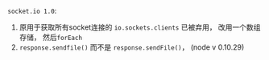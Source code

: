 `socket.io 1.0`:

1. 原用于获取所有socket连接的 `io.sockets.clients` 已被弃用， 改用一个数组存储， 然后`forEach`
2. `response.sendfile()` 而不是 `response.sendFile()`， (node v 0.10.29)